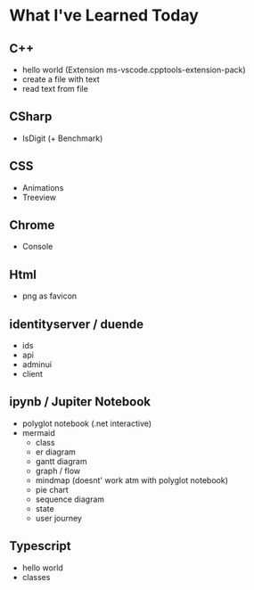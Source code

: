 # What I've Learned Today

## C++

- hello world (Extension ms-vscode.cpptools-extension-pack)
- create a file with text
- read text from file

## CSharp

- IsDigit (+ Benchmark)

## CSS

- Animations
- Treeview

## Chrome

- Console

## Html

- png as favicon

## identityserver / duende

- ids
- api
- adminui
- client


## ipynb / Jupiter Notebook

- polyglot notebook (.net interactive)
- mermaid
    - class
    - er diagram
    - gantt diagram
    - graph / flow
    - mindmap (doesnt' work atm with polyglot notebook)
    - pie chart
    - sequence diagram
    - state    
    - user journey


## Typescript

- hello world
- classes

